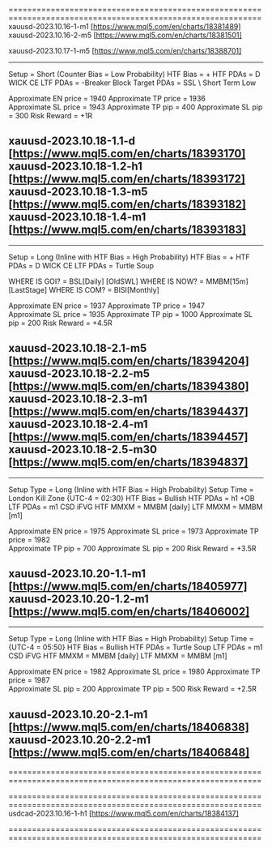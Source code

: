 ============================================================================================================
xauusd-2023.10.16-1-m1 [https://www.mql5.com/en/charts/18381489]
xauusd-2023.10.16-2-m5 [https://www.mql5.com/en/charts/18381501]

xauusd-2023.10.17-1-m5 [https://www.mql5.com/en/charts/18388701]  

----------------------------
Setup = Short (Counter Bias = Low Probability)
HTF Bias = +
HTF PDAs = D WICK CE
LTF PDAs = -Breaker Block 
Target PDAs = SSL \ Short Term Low

Approximate EN price = 1940
Approximate TP price = 1936    
Approximate SL price = 1943 
Approximate TP pip = 400
Approximate SL pip = 300
Risk Reward = +1R

xauusd-2023.10.18-1.1-d [https://www.mql5.com/en/charts/18393170]
xauusd-2023.10.18-1.2-h1 [https://www.mql5.com/en/charts/18393172]
xauusd-2023.10.18-1.3-m5 [https://www.mql5.com/en/charts/18393182]
xauusd-2023.10.18-1.4-m1 [https://www.mql5.com/en/charts/18393183]
----------------------------

----------------------------
Setup = Long (Inline with HTF Bias = High Probability)
HTF Bias = +
HTF PDAs = D WICK CE
LTF PDAs = Turtle Soup

WHERE IS GOI? = BSL[Daily] [OldSWL]
WHERE IS NOW? = MMBM[15m] [LastStage]
WHERE IS COM? = BISI[Monthly]

Approximate EN price = 1937
Approximate TP price = 1947    
Approximate SL price = 1935 
Approximate TP pip = 1000
Approximate SL pip = 200
Risk Reward = +4.5R

xauusd-2023.10.18-2.1-m5 [https://www.mql5.com/en/charts/18394204]
xauusd-2023.10.18-2.2-m5 [https://www.mql5.com/en/charts/18394380]
xauusd-2023.10.18-2.3-m1 [https://www.mql5.com/en/charts/18394437]
xauusd-2023.10.18-2.4-m1 [https://www.mql5.com/en/charts/18394457]
xauusd-2023.10.18-2.5-m30 [https://www.mql5.com/en/charts/18394837]
----------------------------

----------------------------
Setup Type = Long (Inline with HTF Bias = High Probability)
Setup Time = London Kill Zone {UTC-4 = 02:30}
HTF Bias = Bullish
HTF PDAs = h1 +OB
LTF PDAs = m1 CSD iFVG
HTF MMXM = MMBM [daily]
LTF MMXM = MMBM [m1]

Approximate EN price = 1975
Approximate SL price = 1973 
Approximate TP price = 1982    
Approximate TP pip = 700
Approximate SL pip = 200
Risk Reward = +3.5R

xauusd-2023.10.20-1.1-m1 [https://www.mql5.com/en/charts/18405977]
xauusd-2023.10.20-1.2-m1 [https://www.mql5.com/en/charts/18406002]
----------------------------


----------------------------
Setup Type = Long (Inline with HTF Bias = High Probability)
Setup Time = {UTC-4 = 05:50}
HTF Bias = Bullish
HTF PDAs =  Turtle Soup
LTF PDAs = m1 CSD iFVG
HTF MMXM = MMBM [daily]
LTF MMXM = MMBM [m1]

Approximate EN price = 1982
Approximate SL price = 1980 
Approximate TP price = 1987    
Approximate SL pip = 200
Approximate TP pip = 500
Risk Reward = +2.5R

xauusd-2023.10.20-2.1-m1 [https://www.mql5.com/en/charts/18406838]
xauusd-2023.10.20-2.2-m1 [https://www.mql5.com/en/charts/18406848]
----------------------------


============================================================================================================


============================================================================================================
usdcad-2023.10.16-1-h1 [https://www.mql5.com/en/charts/18384137]

============================================================================================================